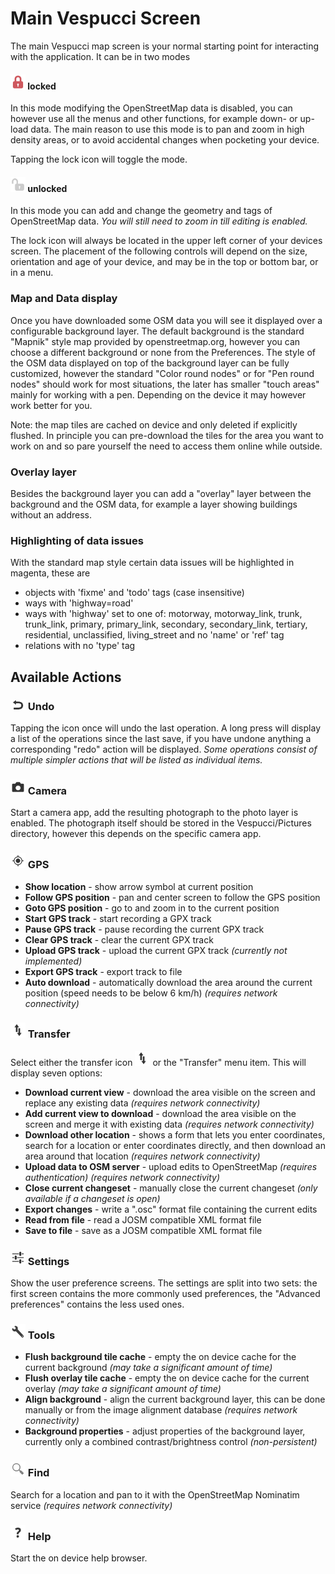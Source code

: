 # Main Vespucci Screen

The main Vespucci map screen is your normal starting point for interacting with the application. It can be in two modes

####  ![](../images/locked.png) locked
In this mode modifying the OpenStreetMap data is disabled, you can however use all the menus and other functions, for example down- or up-load data. The main reason to use this mode is to pan and zoom in high density areas, or to avoid accidental changes when pocketing your device. 

Tapping the lock icon will toggle the mode.

####  ![](../images/unlocked.png) unlocked
In this mode you can add and change the geometry and tags of OpenStreetMap data. *You will still need to zoom in till editing is enabled.*

The lock icon will always be located in the upper left corner of your devices screen. The placement of the following controls will depend on the size, orientation and age of your device, and may be in the top or bottom bar, or in a menu. 

### Map and Data display

Once you have downloaded some OSM data you will see it displayed over a configurable background layer. The default background is the standard "Mapnik" style map provided by openstreetmap.org, however you can choose a different background or none from the Preferences. The style of the OSM data displayed on top of the background layer can be fully customized, however the standard "Color round nodes" or for "Pen round nodes" should work for most situations, the later has smaller "touch areas" mainly for working with a pen. Depending on the device it may however work better for you.

Note: the map tiles are cached on device and only deleted if explicitly flushed. In principle you can pre-download the tiles for the area you want to work on and so pare yourself the need to access them online while outside. 

### Overlay layer

Besides the background layer you can add a "overlay" layer between the background and the OSM data, for example a layer showing buildings without an address.

### Highlighting of data issues

With the standard map style certain data issues will be highlighted in magenta, these are

* objects with 'fixme' and 'todo' tags (case insensitive)
* ways with 'highway=road'
* ways with 'highway' set to one of: motorway, motorway_link, trunk, trunk_link, primary, primary_link, secondary, secondary_link, tertiary, residential, unclassified, living_street and no 'name' or 'ref' tag
* relations with no 'type' tag  

## Available Actions

### ![](../images/undolist_undo.png) Undo

Tapping the icon once will undo the last operation. A long press will display a list of the operations since the last save, if you have undone anything a corresponding "redo" action will be displayed. *Some operations consist of multiple simpler actions that will be listed as individual items.*

### ![](../images/camera.png) Camera

Start a camera app, add the resulting photograph to the photo layer is enabled. The photograph itself should be stored in the Vespucci/Pictures 
directory, however this depends on the specific camera app.

### ![](../images/menu_gps.png) GPS

 * **Show location** - show arrow symbol at current position
 * **Follow GPS position** - pan and center screen to follow the GPS position
 * **Goto GPS position** - go to and zoom in to the current position
 * **Start GPS track** - start recording a GPX track
 * **Pause GPS track** - pause recording the current GPX track
 * **Clear GPS track** - clear the current GPX track
 * **Upload GPS track** - upload the current GPX track *(currently not implemented)*
 * **Export GPS track** - export track to file
 * **Auto download** - automatically download the area around the current position (speed needs to be below 6 km/h) *(requires network connectivity)*

### ![](../images/menu_transfer.png) Transfer

Select either the transfer icon ![](../images/menu_transfer.png) or the "Transfer" menu item. This will display seven options:

 * **Download current view** - download the area visible on the screen and replace any existing data *(requires network connectivity)*
 * **Add current view to download** - download the area visible on the screen and merge it with existing data *(requires network connectivity)*
 * **Download other location** - shows a form that lets you enter coordinates, search for a location or enter coordinates directly, and then download an area around that location *(requires network connectivity)*
 * **Upload data to OSM server** - upload edits to OpenStreetMap *(requires authentication)* *(requires network connectivity)*
 * **Close current changeset** - manually close the current changeset *(only available if a changeset is open)*
 * **Export changes** - write a ".osc" format file containing the current edits
 * **Read from file** - read a JOSM compatible XML format file
 * **Save to file** - save as a JOSM compatible XML format file

### ![](../images/menu_config.png) Settings

Show the user preference screens. The settings are split into two sets: the first screen contains the more commonly used preferences, the "Advanced preferences" contains the less used ones. 

### ![](../images/menu_tools.png) Tools

 * **Flush background tile cache** - empty the on device cache for the current background *(may take a significant amount of time)*
 * **Flush overlay tile cache** - empty the on device cache for the current overlay *(may take a significant amount of time)*
 * **Align background** - align the current background layer, this can be done manually or from the image alignment database *(requires network connectivity)*
 * **Background properties** - adjust properties of the background layer, currently only a combined contrast/brightness control *(non-persistent)*

### ![](../images/ic_menu_search_holo_light.png) Find

Search for a location and pan to it with the OpenStreetMap Nominatim service *(requires network connectivity)*


### ![](../images/menu_help.png) Help

Start the on device help browser.
